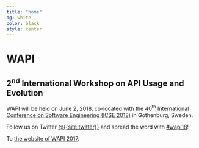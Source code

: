 ```yaml
---
title: "home"
bg: white
color: black
style: center
---
```


<style>
#intro h1 {
  color: black;
  font-weight: bold;
}
#intro h2 {
  color: black;
}
</style>

<span class="fa-stack subtlecircle" style="font-size:100px; background:rgba(255,166,0,0.1)">
  <i class="fa fa-circle fa-stack-2x text-white"></i>
  <i class="fa fa-puzzle-piece fa-stack-1x text-orange"></i>
</span>

# WAPI

## 2<sup>nd</sup> International Workshop on API Usage and Evolution

WAPI will be held on June 2, 2018, co-located with the [40<sup>th</sup> International Conference on Software Engineering (ICSE 2018)](http://icse2018.org) in Gothenburg, Sweden.

Follow us on Twitter [@{{site.twitter}}](https://twitter.com/{{site.twitter}}) and spread the word with  [#wapi18](https://twitter.com/hashtag/wapi18?src=hash)!

To [the website of WAPI 2017](/2017/).
